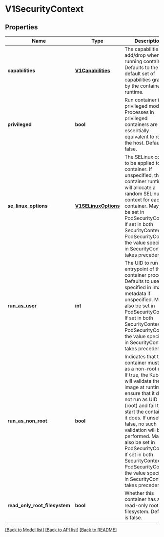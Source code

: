 # V1SecurityContext

## Properties
Name | Type | Description | Notes
------------ | ------------- | ------------- | -------------
**capabilities** | [**V1Capabilities**](V1Capabilities.md) | The capabilities to add/drop when running containers. Defaults to the default set of capabilities granted by the container runtime. | [optional] 
**privileged** | **bool** | Run container in privileged mode. Processes in privileged containers are essentially equivalent to root on the host. Defaults to false. | [optional] 
**se_linux_options** | [**V1SELinuxOptions**](V1SELinuxOptions.md) | The SELinux context to be applied to the container. If unspecified, the container runtime will allocate a random SELinux context for each container.  May also be set in PodSecurityContext.  If set in both SecurityContext and PodSecurityContext, the value specified in SecurityContext takes precedence. | [optional] 
**run_as_user** | **int** | The UID to run the entrypoint of the container process. Defaults to user specified in image metadata if unspecified. May also be set in PodSecurityContext.  If set in both SecurityContext and PodSecurityContext, the value specified in SecurityContext takes precedence. | [optional] 
**run_as_non_root** | **bool** | Indicates that the container must run as a non-root user. If true, the Kubelet will validate the image at runtime to ensure that it does not run as UID 0 (root) and fail to start the container if it does. If unset or false, no such validation will be performed. May also be set in PodSecurityContext.  If set in both SecurityContext and PodSecurityContext, the value specified in SecurityContext takes precedence. | [optional] 
**read_only_root_filesystem** | **bool** | Whether this container has a read-only root filesystem. Default is false. | [optional] 

[[Back to Model list]](../README.md#documentation-for-models) [[Back to API list]](../README.md#documentation-for-api-endpoints) [[Back to README]](../README.md)


